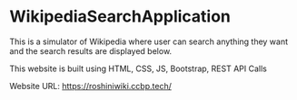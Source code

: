 # WikipediaSearchApplication

This is a simulator of Wikipedia where user can search anything they want and the search results are displayed below.

This website is built using HTML, CSS, JS, Bootstrap, REST API Calls

Website URL: https://roshiniwiki.ccbp.tech/
